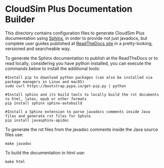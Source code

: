 # CloudSim Plus Documentation Builder

This directory contains configuration files to generate CloudSim Plus documentation using [Sphinx](http://sphinx-doc.org),
in order to provide not just javadocs, but complete user guides published at [ReadTheDocs site](http://cloudsimplus.readthedocs.io)
in a pretty-looking, versioned and searcheable way.

To generate the Sphinx documentation to publish at the ReadTheDocs or to read locally, considering you have python installed, you can execute the commands below to install the additional tools:

```shell
#Install pip to download python packages (can also be installed via package managers in Linux and macOS)
sudo curl https://bootstrap.pypa.io/get-pip.py | python

#Install sphinx and its build tools to locally build the rst documents to html, latex, epub or other formats
pip install sphinx sphinx-autobuild 

#Install a Sphinx extension to parse javadocs comments inside Java files and generate rst files for Sphinx
pip install javasphinx-apidoc
```

To generate the rst files from the javadoc comments inside the Java source files use:

```shell
make javadoc
```

To build the documentation in html use:
```shell
make html
```
